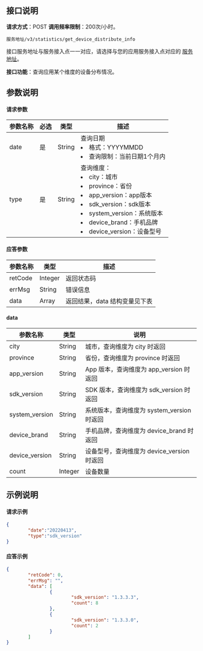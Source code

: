 ##  接口说明

**请求方式**：POST
**调用频率限制**：200次/小时。

```plaintext
服务地址/v3/statistics/get_device_distribute_info
```
接口服务地址与服务接入点一一对应，请选择与您的应用服务接入点对应的 [服务地址](https://cloud.tencent.com/document/product/548/49157)。

**接口功能**：查询应用某个维度的设备分布情况。



## 参数说明
#### 请求参数

| 参数名称  | 必选 | 类型   | 描述       |
| --------- | ---- | ------ | ---------- |
| date | 是   | String | 查询日期<li>格式：YYYYMMDD<li>查询限制：当前日期1个月内 |
| type | 是 | String | 查询维度：<li>city：城市<li>province：省份<li>app_version：app版本<li>sdk_version：sdk版本<li>system_version：系统版本<li>device_brand：手机品牌<li>device_version：设备型号 |

#### 应答参数

| 参数名称       | 类型      | 描述                                     |
| -------------- | --------- | ---------------------------------------- |
| retCode     | Integer| 返回状态码                                |
| errMsg       | String | 错误信息                                    |
| data           | Array  | 返回结果，data 结构变量见下表 |

#### data

| 参数名称         | 类型               | 说明                   |
| ---------------- | ------------------ | ---------------------- |
| city             | String             | 城市，查询维度为 city 时返回 |
| province           | String               | 省份，查询维度为 province 时返回 |
| app_version          | String             | App 版本，查询维度为 app_version 时返回 |
| sdk_version          | String               | SDK 版本，查询维度为 sdk_version 时返回 |
| system_version      | String             | 系统版本，查询维度为 system_version 时返回 |
| device_brand      | String             | 手机品牌，查询维度为 device_brand 时返回 |
| device_version       | String             | 设备型号，查询维度为 device_version 时返回 |
| count         | Integer             | 设备数量               |

## 示例说明
#### 请求示例
```json
{
        "date":"20220413",
        "type":"sdk_version"
}
```
####  应答示例
```json
{
        "retCode": 0,
        "errMsg": "",
        "data": [
                {
                        "sdk_version": "1.3.3.3",
                        "count": 8
                },
                {
                        "sdk_version": "1.3.3.0",
                        "count": 2
                }
        ]
}
```
